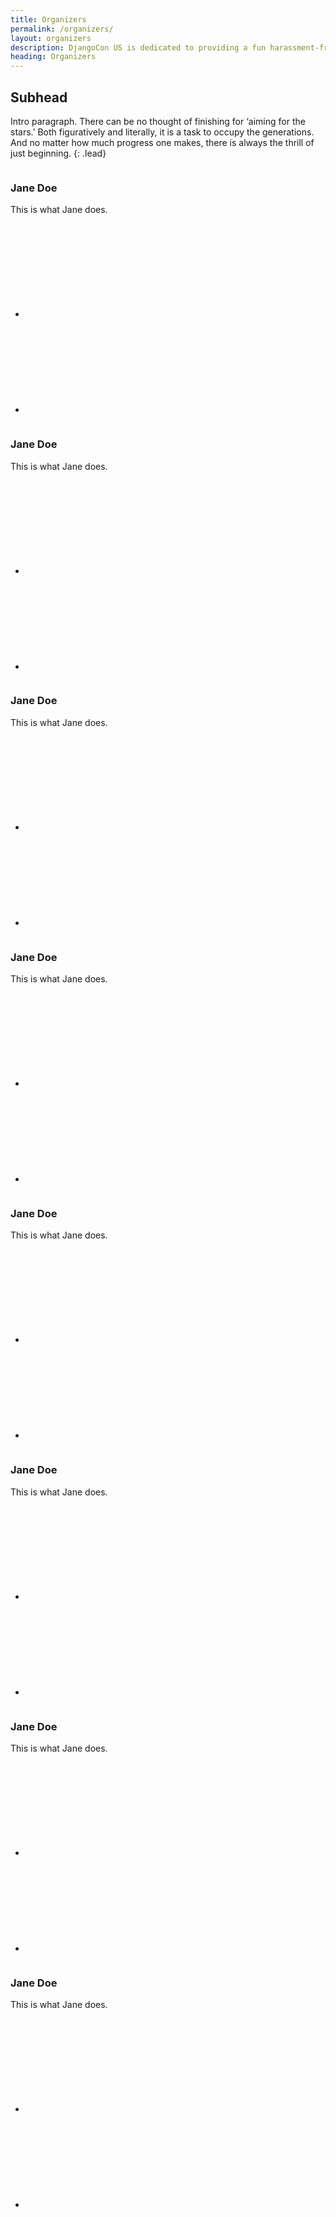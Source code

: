 ```yaml
---
title: Organizers
permalink: /organizers/
layout: organizers
description: DjangoCon US is dedicated to providing a fun harassment-free conference experience for everyone, regardless of gender, gender identity, sexual orientation, disability, physical appearance, body size, race, or religion.
heading: Organizers
---
```



## Subhead

Intro paragraph. There can be no thought of finishing for ‘aiming for the stars.’ Both figuratively and literally, it is a task to occupy the generations. And no matter how much progress one makes, there is always the thrill of just beginning.
{: .lead}

<div class="row organizers">

<div class="column small-6 medium-4 large-3">
<div class="profile" markdown="1">
<img class="thumbnail" data-interchange="[https://placem.at/people?w=600&h=600, small], [https://placem.at/people?w=400&h=400, medium]">

### Jane Doe
This is what Jane does.

<ul class="social-icons">
<li><a class="twitter" href="https://twitter.com/djangocon" target="_blank">
<svg class="twitter-icon"><use xlink:href="#twitter-icon"></use></svg>
</a>
</li>
<li>
<a class="github" href="https://github.com/djangocon/" target="_blank">
<svg class="social-icon"><use xlink:href="#github-icon"></use></svg>
</a>
</li>
</ul>
</div><!--/.profile -->
</div><!--/.column -->
<div class="column small-6 medium-4 large-3">
<div class="profile" markdown="1">
<img class="thumbnail" data-interchange="[https://placem.at/people?w=600&h=600, small], [https://placem.at/people?w=400&h=400, medium]">

### Jane Doe
This is what Jane does.

<ul class="social-icons">
<li><a class="twitter" href="https://twitter.com/djangocon" target="_blank">
<svg class="twitter-icon"><use xlink:href="#twitter-icon"></use></svg>
</a>
</li>
<li>
<a class="github" href="https://github.com/djangocon/" target="_blank">
<svg class="social-icon"><use xlink:href="#github-icon"></use></svg>
</a>
</li>
</ul>
</div><!--/.profile -->
</div><!--/.column -->
<div class="column small-6 medium-4 large-3">
<div class="profile" markdown="1">
<img class="thumbnail" data-interchange="[https://placem.at/people?w=600&h=600, small], [https://placem.at/people?w=400&h=400, medium]">

### Jane Doe
This is what Jane does.

<ul class="social-icons">
<li><a class="twitter" href="https://twitter.com/djangocon" target="_blank">
<svg class="twitter-icon"><use xlink:href="#twitter-icon"></use></svg>
</a>
</li>
<li>
<a class="github" href="https://github.com/djangocon/" target="_blank">
<svg class="social-icon"><use xlink:href="#github-icon"></use></svg>
</a>
</li>
</ul>
</div><!--/.profile -->
</div><!--/.column -->
<div class="column small-6 medium-4 large-3">
<div class="profile" markdown="1">
<img class="thumbnail" data-interchange="[https://placem.at/people?w=600&h=600, small], [https://placem.at/people?w=400&h=400, medium]">

### Jane Doe
This is what Jane does.

<ul class="social-icons">
<li><a class="twitter" href="https://twitter.com/djangocon" target="_blank">
<svg class="twitter-icon"><use xlink:href="#twitter-icon"></use></svg>
</a>
</li>
<li>
<a class="github" href="https://github.com/djangocon/" target="_blank">
<svg class="social-icon"><use xlink:href="#github-icon"></use></svg>
</a>
</li>
</ul>
</div><!--/.profile -->
</div><!--/.column -->
<div class="column small-6 medium-4 large-3">
<div class="profile" markdown="1">
<img class="thumbnail" data-interchange="[https://placem.at/people?w=600&h=600, small], [https://placem.at/people?w=400&h=400, medium]">

### Jane Doe
This is what Jane does.

<ul class="social-icons">
<li><a class="twitter" href="https://twitter.com/djangocon" target="_blank">
<svg class="twitter-icon"><use xlink:href="#twitter-icon"></use></svg>
</a>
</li>
<li>
<a class="github" href="https://github.com/djangocon/" target="_blank">
<svg class="social-icon"><use xlink:href="#github-icon"></use></svg>
</a>
</li>
</ul>
</div><!--/.profile -->
</div><!--/.column -->
<div class="column small-6 medium-4 large-3">
<div class="profile" markdown="1">
<img class="thumbnail" data-interchange="[https://placem.at/people?w=600&h=600, small], [https://placem.at/people?w=400&h=400, medium]">

### Jane Doe
This is what Jane does.

<ul class="social-icons">
<li><a class="twitter" href="https://twitter.com/djangocon" target="_blank">
<svg class="twitter-icon"><use xlink:href="#twitter-icon"></use></svg>
</a>
</li>
<li>
<a class="github" href="https://github.com/djangocon/" target="_blank">
<svg class="social-icon"><use xlink:href="#github-icon"></use></svg>
</a>
</li>
</ul>
</div><!--/.profile -->
</div><!--/.column -->
<div class="column small-6 medium-4 large-3">
<div class="profile" markdown="1">
<img class="thumbnail" data-interchange="[https://placem.at/people?w=600&h=600, small], [https://placem.at/people?w=400&h=400, medium]">

### Jane Doe
This is what Jane does.

<ul class="social-icons">
<li><a class="twitter" href="https://twitter.com/djangocon" target="_blank">
<svg class="twitter-icon"><use xlink:href="#twitter-icon"></use></svg>
</a>
</li>
<li>
<a class="github" href="https://github.com/djangocon/" target="_blank">
<svg class="social-icon"><use xlink:href="#github-icon"></use></svg>
</a>
</li>
</ul>
</div><!--/.profile -->
</div><!--/.column -->
<div class="column small-6 medium-4 large-3">
<div class="profile" markdown="1">
<img class="thumbnail" data-interchange="[https://placem.at/people?w=600&h=600, small], [https://placem.at/people?w=400&h=400, medium]">

### Jane Doe
This is what Jane does.

<ul class="social-icons">
<li><a class="twitter" href="https://twitter.com/djangocon" target="_blank">
<svg class="twitter-icon"><use xlink:href="#twitter-icon"></use></svg>
</a>
</li>
<li>
<a class="github" href="https://github.com/djangocon/" target="_blank">
<svg class="social-icon"><use xlink:href="#github-icon"></use></svg>
</a>
</li>
</ul>
</div><!--/.profile -->
</div><!--/.column -->
</div><!--/.row -->
